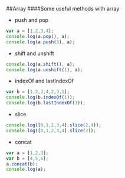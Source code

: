 ##Array
####Some useful methods with array
+ push and pop
```javascript
var a = [1,2,3,4];
console.log(a.pop(), a);
console.log(a.push(3), a);
```
+ shift and unshift
```javascript
console.log(a.shift(), a);
console.log(a.unshift(1), a);
```
+ indexOf and lastIndexOf
```javascript
var b = [1,2,3,4,2,3,1];
console.log(b.indexOf(1));
console.log(b.lastIndexOf(1));
```
+ slice
```javascript
console.log([0,1,2,3,4].slice(2,4));
console.log([0,1,2,3,4].slice(2));
```
+ concat
```javascript
var a = [1,2,3];
var b = [4,5,6];
a.concat(b);
console.log(a);
```
